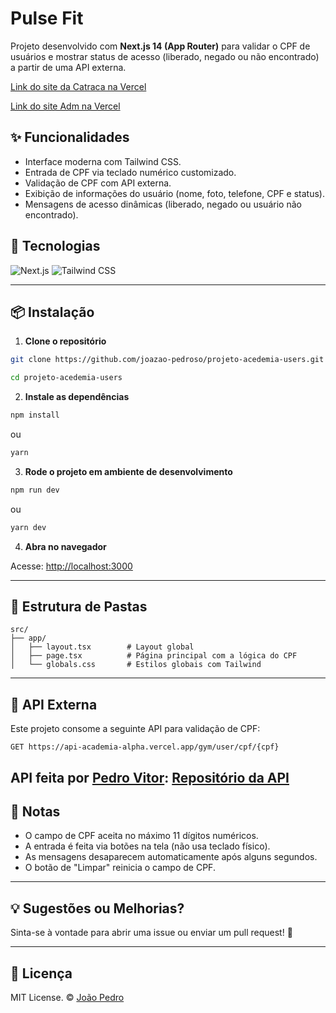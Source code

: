 # Pulse Fit

Projeto desenvolvido com **Next.js 14 (App Router)** para validar o CPF de usuários e mostrar status de acesso (liberado, negado ou não encontrado) a partir de uma API externa.

[Link do site da Catraca na Vercel](https://pulse-fit-catraca.vercel.app/)

[Link do site Adm na Vercel](https://pulse-fit-adm.vercel.app/)


## ✨ Funcionalidades

- Interface moderna com Tailwind CSS.
- Entrada de CPF via teclado numérico customizado.
- Validação de CPF com API externa.
- Exibição de informações do usuário (nome, foto, telefone, CPF e status).
- Mensagens de acesso dinâmicas (liberado, negado ou usuário não encontrado).

## 🧩 Tecnologias

![Next.js](https://img.shields.io/badge/Next.js-000000?style=for-the-badge&logo=nextdotjs&logoColor=white)
![Tailwind CSS](https://img.shields.io/badge/Tailwind_CSS-38B2AC?style=for-the-badge&logo=tailwind-css&logoColor=white)

---

## 📦 Instalação

1. **Clone o repositório**

```bash
git clone https://github.com/joazao-pedroso/projeto-acedemia-users.git

cd projeto-acedemia-users
```

2. **Instale as dependências**

```bash
npm install
```

ou

```bash
yarn
```

3. **Rode o projeto em ambiente de desenvolvimento**

```bash
npm run dev
```

ou

```bash
yarn dev
```

4. **Abra no navegador**

Acesse: [http://localhost:3000](http://localhost:3000)

---

## 📁 Estrutura de Pastas

```
src/
├── app/
│   ├── layout.tsx        # Layout global
│   ├── page.tsx          # Página principal com a lógica do CPF
│   └── globals.css       # Estilos globais com Tailwind
```

---

## 🔗 API Externa

Este projeto consome a seguinte API para validação de CPF:

```
GET https://api-academia-alpha.vercel.app/gym/user/cpf/{cpf}
```
API feita por [Pedro Vitor](https://github.com/Pedro-Vitor-Ribeiro-Silva):
[Repositório da API](https://github.com/Pedro-Vitor-Ribeiro-Silva/API_ACADEMIA) 
---

## 📌 Notas

- O campo de CPF aceita no máximo 11 dígitos numéricos.
- A entrada é feita via botões na tela (não usa teclado físico).
- As mensagens desaparecem automaticamente após alguns segundos.
- O botão de "Limpar" reinicia o campo de CPF.

---

## 💡 Sugestões ou Melhorias?

Sinta-se à vontade para abrir uma issue ou enviar um pull request! 💬

---

## 📄 Licença

MIT License. © [João Pedro](https://github.com/joazao-pedroso)
